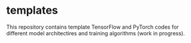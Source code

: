 # templates
This repository contains template TensorFlow and PyTorch codes for different model architectires and training algorithms (work in progress).
